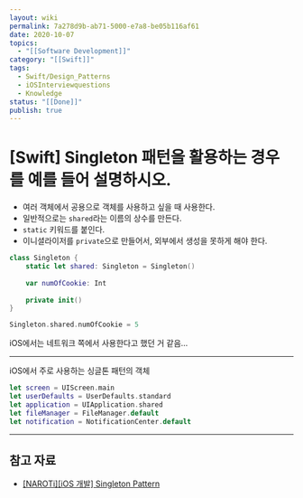 ```yaml
---
layout: wiki
permalink: 7a278d9b-ab71-5000-e7a8-be05b116af61
date: 2020-10-07
topics:
  - "[[Software Development]]"
category: "[[Swift]]"
tags:
  - Swift/Design_Patterns
  - iOSInterviewquestions
  - Knowledge
status: "[[Done]]"
publish: true
---
```


# \[Swift] Singleton 패턴을 활용하는 경우를 예를 들어 설명하시오.

- 여러 객체에서 공용으로 객체를 사용하고 싶을 때 사용한다.
- 일반적으로는 `shared`라는 이름의 상수를 만든다.
- `static` 키워드를 붙인다.
- 이니셜라이저를 `private`으로 만들어서, 외부에서 생성을 못하게 해야 한다.

```swift
class Singleton {
	static let shared: Singleton = Singleton()
	
	var numOfCookie: Int
	
	private init()
}

Singleton.shared.numOfCookie = 5
```

iOS에서는 네트워크 쪽에서 사용한다고 했던 거 같음...

---

iOS에서 주로 사용하는 싱글톤 패턴의 객체

```swift
let screen = UIScreen.main
let userDefaults = UserDefaults.standard
let application = UIApplication.shared
let fileManager = FileManager.default
let notification = NotificationCenter.default
```

---

## 참고 자료

- [[NAROTi][iOS 개발] Singleton Pattern](https://velog.io/@naroti/iOS-개발-Singleton-Pattern-q4k3uzgf0n)

